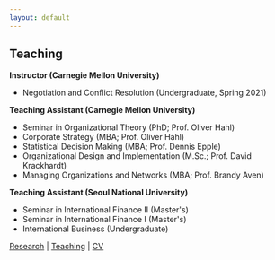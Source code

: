 ```yaml
---
layout: default
---
```


## Teaching

**Instructor (Carnegie Mellon University)**

* Negotiation and Conflict Resolution (Undergraduate, Spring 2021)

**Teaching Assistant (Carnegie Mellon University)**

* Seminar in Organizational Theory (PhD; Prof. Oliver Hahl)
* Corporate Strategy (MBA; Prof. Oliver Hahl)
* Statistical Decision Making (MBA; Prof. Dennis Epple)
* Organizational Design and Implementation (M.Sc.; Prof. David Krackhardt)
* Managing Organizations and Networks (MBA; Prof. Brandy Aven)

**Teaching Assistant (Seoul National University)**

* Seminar in International Finance II (Master's)
* Seminar in International Finance I (Master's)
* International Business (Undergraduate)

[Research](./research.html) | [Teaching](./teaching.html) | [CV](./CV.html)  
